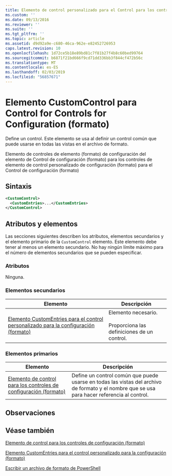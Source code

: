 ```yaml
---
title: Elemento de control personalizado para el Control para los controles de configuración (formato) | Microsoft Docs
ms.custom: ''
ms.date: 09/13/2016
ms.reviewer: ''
ms.suite: ''
ms.tgt_pltfrm: ''
ms.topic: article
ms.assetid: d9d92a9e-c680-46ca-962e-e82452726953
caps.latest.revision: 10
ms.openlocfilehash: 1d72ce5b18e89bd81c7f81b27f4b8c60bed99764
ms.sourcegitcommit: b6871f21bd666f9cd71dd336bb3f844cf472b56c
ms.translationtype: MT
ms.contentlocale: es-ES
ms.lasthandoff: 02/03/2019
ms.locfileid: "56857671"
---
```

# <a name="customcontrol-element-for-control-for-controls-for-configuration-format"></a>Elemento CustomControl para Control for Controls for Configuration (formato)

Define un control. Este elemento se usa al definir un control común que puede usarse en todas las vistas en el archivo de formato.

Elemento de controles de elemento (formato) de configuración del elemento de Control de configuración (formato) para los controles de elemento de control personalizado de configuración (formato) para el Control de configuración (formato)

## <a name="syntax"></a>Sintaxis

```xml
<CustomControl>
  <CustomEntries>...</CustomEntries>
</CustomControl>
```

## <a name="attributes-and-elements"></a>Atributos y elementos

Las secciones siguientes describen los atributos, elementos secundarios y el elemento primario de la `CustomControl` elemento. Este elemento debe tener al menos un elemento secundario. No hay ningún límite máximo para el número de elementos secundarios que se pueden especificar.

### <a name="attributes"></a>Atributos

Ninguna.

### <a name="child-elements"></a>Elementos secundarios

|Elemento|Descripción|
|-------------|-----------------|
|[Elemento CustomEntries para el control personalizado para la configuración (formato)](./customentries-element-for-customcontrol-for-controls-for-configuration-format.md)|Elemento necesario.<br /><br /> Proporciona las definiciones de un control.|

### <a name="parent-elements"></a>Elementos primarios

|Elemento|Descripción|
|-------------|-----------------|
|[Elemento de control para los controles de configuración (formato)](./control-element-for-controls-for-configuration-format.md)|Define un control común que puede usarse en todas las vistas del archivo de formato y el nombre que se usa para hacer referencia al control.|

## <a name="remarks"></a>Observaciones

## <a name="see-also"></a>Véase también

[Elemento de control para los controles de configuración (formato)](./control-element-for-controls-for-configuration-format.md)

[Elemento CustomEntries para el control personalizado para la configuración (formato)](./customentries-element-for-customcontrol-for-controls-for-configuration-format.md)

[Escribir un archivo de formato de PowerShell](./writing-a-powershell-formatting-file.md)
